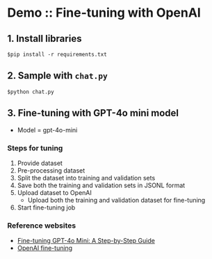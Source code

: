 # Demo :: Fine-tuning with OpenAI

## 1. Install libraries
```
$pip install -r requirements.txt
```

## 2. Sample with `chat.py`
```
$python chat.py
```


## 3. Fine-tuning with GPT-4o mini model
* Model = gpt-4o-mini

### Steps for tuning
1. Provide dataset
2. Pre-processing dataset
3. Split the dataset into training and validation sets
4. Save both the training and validation sets in JSONL format
5. Upload dataset to OpenAI
   * Upload both the training and validation dataset for fine-tuning
6. Start fine-tuning job


### Reference websites
* [Fine-tuning GPT-4o Mini: A Step-by-Step Guide](https://www.datacamp.com/tutorial/fine-tuning-gpt-4o-mini)
* [OpenAI fine-tuning](https://platform.openai.com/docs/guides/fine-tuning)